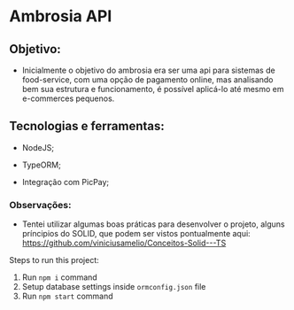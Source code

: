 # Ambrosia API

## Objetivo:

- Inicialmente o objetivo do ambrosia era ser uma api para sistemas de food-service, com uma opção de pagamento online, mas analisando bem
sua estrutura e funcionamento, é possível aplicá-lo até mesmo em e-commerces pequenos.

## Tecnologias e ferramentas:

- NodeJS;

- TypeORM;

- Integração com PicPay;

### Observações:

- Tentei utilizar algumas boas práticas para desenvolver o projeto, alguns príncipios do SOLID, que podem ser vistos
pontualmente aqui: https://github.com/viniciusamelio/Conceitos-Solid---TS





Steps to run this project:

1. Run `npm i` command
2. Setup database settings inside `ormconfig.json` file
3. Run `npm start` command
